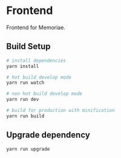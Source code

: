 # Frontend

Frontend for Memoriae.

## Build Setup

```sh
# install dependencies
yarn install

# hot build develop mode
yarn run watch

# non hot build develop mode
yarn run dev

# build for production with minification
yarn run build
```

## Upgrade dependency

```sh
yarn run upgrade
```
